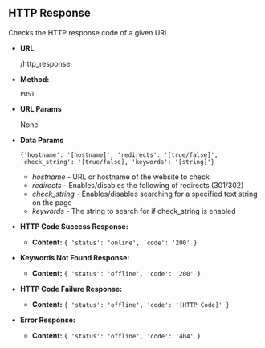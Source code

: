 **HTTP Response**
----
  Checks the HTTP response code of a given URL

* **URL**

  /http_response

* **Method:**

  `POST`
  
*  **URL Params**

   None

* **Data Params**

  `{'hostname': '[hostname]', 'redirects': '[true/false]', 'check_string': '[true/false], 'keywords': '[string]'}`
  
  * *hostname* - URL or hostname of the website to check
  * *redirects* - Enables/disables the following of redirects (301/302)
  * *check_string* - Enables/disables searching for a specified text string on the page
  * *keywords* - The string to search for if check_string is enabled
  
* **HTTP Code Success Response:**

  * **Content:** `{ 'status': 'online', 'code': '200' }`

* **Keywords Not Found Response:**
  
  * **Content:** `{ 'status': 'offline', 'code': '200' }`
 
* **HTTP Code Failure Response:**

  * **Content:** `{ 'status': 'offline', 'code': '[HTTP Code]' }`
  
* **Error Response:**

  * **Content:** `{ 'status': 'offline', 'code': '404' }`
